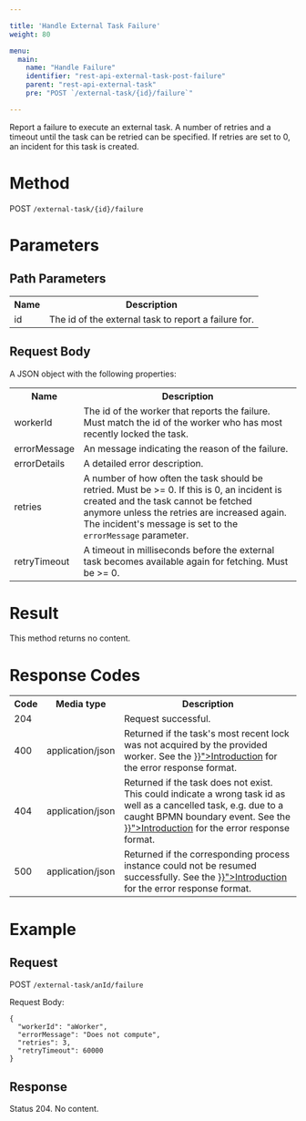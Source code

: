 ```yaml
---

title: 'Handle External Task Failure'
weight: 80

menu:
  main:
    name: "Handle Failure"
    identifier: "rest-api-external-task-post-failure"
    parent: "rest-api-external-task"
    pre: "POST `/external-task/{id}/failure`"

---
```



Report a failure to execute an external task. A number of retries and a timeout until the task can be retried can be specified. If retries are set to 0, an incident for this task is created.

# Method

POST `/external-task/{id}/failure`


# Parameters

## Path Parameters

<table class="table table-striped">
  <tr>
    <th>Name</th>
    <th>Description</th>
  </tr>
  <tr>
    <td>id</td>
    <td>The id of the external task to report a failure for.</td>
  </tr>
</table>

## Request Body

A JSON object with the following properties:

<table class="table table-striped">
  <tr>
    <th>Name</th>
    <th>Description</th>
  </tr>
  <tr>
    <td>workerId</td>
    <td>The id of the worker that reports the failure. Must match the id of the worker who has most recently locked the task.</td>
  </tr>
  <tr>
    <td>errorMessage</td>
    <td>An message indicating the reason of the failure.</td>
  </tr>
  <tr>
    <td>errorDetails</td>
    <td>A detailed error description.</td>
  </tr>
  <tr>
    <td>retries</td>
    <td>A number of how often the task should be retried. Must be >= 0. If this is 0, an incident is created and the task cannot be fetched anymore unless the retries are increased again. The incident's message is set to the <code>errorMessage</code> parameter.</td>
  </tr>
  <tr>
    <td>retryTimeout</td>
    <td>A timeout in milliseconds before the external task becomes available again for fetching. Must be >= 0.</td>
  </tr>
</table>


# Result

This method returns no content.


# Response Codes

<table class="table table-striped">
  <tr>
    <th>Code</th>
    <th>Media type</th>
    <th>Description</th>
  </tr>
  <tr>
    <td>204</td>
    <td></td>
    <td>Request successful.</td>
  </tr>
  <tr>
    <td>400</td>
    <td>application/json</td>
    <td>Returned if the task's most recent lock was not acquired by the provided worker. See the <a href="{{< relref "reference/rest/overview/index.md#error-handling" >}}">Introduction</a> for the error response format.</td>
  </tr>
  <tr>
    <td>404</td>
    <td>application/json</td>
    <td>Returned if the task does not exist. This could indicate a wrong task id as well as a cancelled task, e.g. due to a caught BPMN boundary event. See the <a href="{{< relref "reference/rest/overview/index.md#error-handling" >}}">Introduction</a> for the error response format.</td>
  </tr>
  <tr>
    <td>500</td>
    <td>application/json</td>
    <td>Returned if the corresponding process instance could not be resumed successfully. See the <a href="{{< relref "reference/rest/overview/index.md#error-handling" >}}">Introduction</a> for the error response format.</td>
  </tr>
</table>

# Example

## Request

POST `/external-task/anId/failure`

Request Body:

    {
      "workerId": "aWorker",
      "errorMessage": "Does not compute",
      "retries": 3,
      "retryTimeout": 60000
    }

## Response

Status 204. No content.
